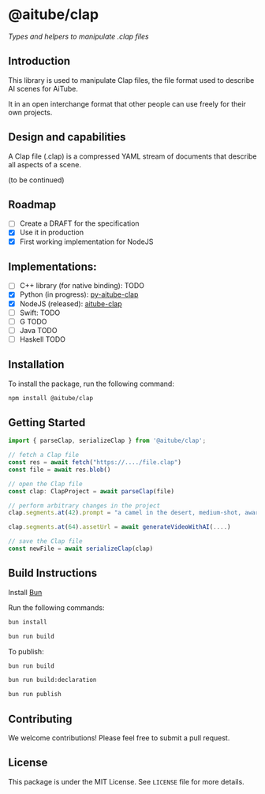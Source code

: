 # @aitube/clap

*Types and helpers to manipulate .clap files*

## Introduction

This library is used to manipulate Clap files, the file format used to describe AI scenes for AiTube.

It in an open interchange format that other people can use freely for their own projects.

## Design and capabilities

A Clap file (.clap) is a compressed YAML stream of documents that describe all aspects of a scene.

(to be continued)

## Roadmap

- [ ] Create a DRAFT for the specification
- [x] Use it in production
- [x] First working implementation for NodeJS 

## Implementations:

- [ ] C++ library (for native binding): TODO
- [x] Python (in progress): [py-aitube-clap](https://github.com/jbilcke-hf/py-aitube-clap)
- [x] NodeJS (released): [aitube-clap](https://github.com/jbilcke-hf/aitube-clap)
- [ ] Swift: TODO
- [ ] G TODO
- [ ] Java TODO
- [ ] Haskell TODO

## Installation

To install the package, run the following command:

```bash
npm install @aitube/clap
```

## Getting Started

```typescript
import { parseClap, serializeClap } from '@aitube/clap';

// fetch a Clap file
const res = await fetch("https://..../file.clap")
const file = await res.blob()

// open the Clap file
const clap: ClapProject = await parseClap(file)

// perform arbitrary changes in the project
clap.segments.at(42).prompt = "a camel in the desert, medium-shot, award-winning, 4k, Canon EOS"

clap.segments.at(64).assetUrl = await generateVideoWithAI(....)

// save the Clap file
const newFile = await serializeClap(clap)
```

## Build Instructions

Install [Bun](https://bun.sh/)

Run the following commands:

```bash
bun install

bun run build
```

To publish:

```bash
bun run build

bun run build:declaration

bun run publish
```

## Contributing

We welcome contributions! Please feel free to submit a pull request.

## License

This package is under the MIT License. See `LICENSE` file for more details.
